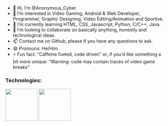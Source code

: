 - 👋 Hi, I’m @Anonymous_Cyber
- 👀 I’m interested in Video Gaming, Android & Web Developer, Programmer, Graphic Designing, Video Editing/Animation and Sportive.
- 🌱 I’m currently learning HTML, CSS, Javascript, Python, C/C++, Java.
- 💞️ I’m looking to collaborate on basically anything, honestly and technological ideas.
- 📫 Contact me on Github, please if you have any questions to ask.
- 😄 Pronouns: He/Him
- ⚡ Fun fact: "Caffeine fueled, code driven" or, if you'd like something a bit more unique: "Warning: code may contain traces of video game breaks"
  
### Technologies:
<p><img height="100" src="https://github.com/user-attachments/assets/0883d51e-4835-408f-847b-599f82b1b87d.png"> 
   <img height="100" src="https://github.com/user-attachments/assets/cec95d4b-0302-444b-8c36-99d6aebb7a75.png"> 
</p>




<!---
Anonymous_Cyber is a ✨ special ✨ repository because its `README.md` (this file) appears on your GitHub profile.
You can click the Preview link to take a look at your changes.
--->
